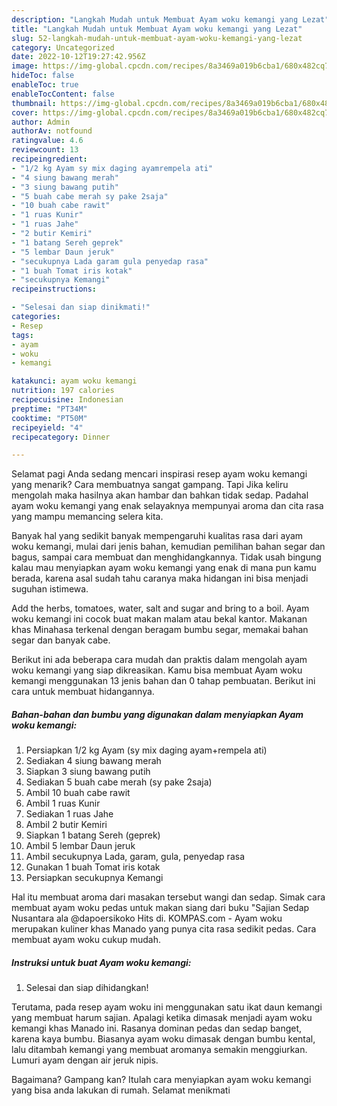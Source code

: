 ```yaml
---
description: "Langkah Mudah untuk Membuat Ayam woku kemangi yang Lezat"
title: "Langkah Mudah untuk Membuat Ayam woku kemangi yang Lezat"
slug: 52-langkah-mudah-untuk-membuat-ayam-woku-kemangi-yang-lezat
category: Uncategorized
date: 2022-10-12T19:27:42.956Z
image: https://img-global.cpcdn.com/recipes/8a3469a019b6cba1/680x482cq70/ayam-woku-kemangi-foto-resep-utama.jpg
hideToc: false
enableToc: true
enableTocContent: false
thumbnail: https://img-global.cpcdn.com/recipes/8a3469a019b6cba1/680x482cq70/ayam-woku-kemangi-foto-resep-utama.jpg
cover: https://img-global.cpcdn.com/recipes/8a3469a019b6cba1/680x482cq70/ayam-woku-kemangi-foto-resep-utama.jpg
author: Admin
authorAv: notfound
ratingvalue: 4.6
reviewcount: 13
recipeingredient:
- "1/2 kg Ayam sy mix daging ayamrempela ati"
- "4 siung bawang merah"
- "3 siung bawang putih"
- "5 buah cabe merah sy pake 2saja"
- "10 buah cabe rawit"
- "1 ruas Kunir"
- "1 ruas Jahe"
- "2 butir Kemiri"
- "1 batang Sereh geprek"
- "5 lembar Daun jeruk"
- "secukupnya Lada garam gula penyedap rasa"
- "1 buah Tomat iris kotak"
- "secukupnya Kemangi"
recipeinstructions:

- "Selesai dan siap dinikmati!"
categories:
- Resep
tags:
- ayam
- woku
- kemangi

katakunci: ayam woku kemangi 
nutrition: 197 calories
recipecuisine: Indonesian
preptime: "PT34M"
cooktime: "PT50M"
recipeyield: "4"
recipecategory: Dinner

---
```



Selamat pagi Anda sedang mencari inspirasi resep ayam woku kemangi yang menarik? Cara membuatnya sangat gampang. Tapi Jika keliru mengolah maka hasilnya akan hambar dan bahkan tidak sedap. Padahal ayam woku kemangi yang enak selayaknya mempunyai aroma dan cita rasa yang mampu memancing selera kita.


Banyak hal yang sedikit banyak mempengaruhi kualitas rasa dari ayam woku kemangi, mulai dari jenis bahan, kemudian pemilihan bahan segar dan bagus, sampai cara membuat dan menghidangkannya. Tidak usah bingung kalau mau menyiapkan ayam woku kemangi yang enak di mana pun kamu berada, karena asal sudah tahu caranya maka hidangan ini bisa menjadi suguhan istimewa.

Add the herbs, tomatoes, water, salt and sugar and bring to a boil. Ayam woku kemangi ini cocok buat makan malam atau bekal kantor. Makanan khas Minahasa terkenal dengan beragam bumbu segar, memakai bahan segar dan banyak cabe.


Berikut ini ada beberapa cara mudah dan praktis dalam mengolah ayam woku kemangi yang siap dikreasikan. Kamu bisa membuat Ayam woku kemangi menggunakan 13 jenis bahan dan 0 tahap pembuatan. Berikut ini cara untuk membuat hidangannya.

<!--inarticleads1-->

##### Bahan-bahan dan bumbu yang digunakan dalam menyiapkan Ayam woku kemangi:

1. Persiapkan 1/2 kg Ayam (sy mix daging ayam+rempela ati)
1. Sediakan 4 siung bawang merah
1. Siapkan 3 siung bawang putih
1. Sediakan 5 buah cabe merah (sy pake 2saja)
1. Ambil 10 buah cabe rawit
1. Ambil 1 ruas Kunir
1. Sediakan 1 ruas Jahe
1. Ambil 2 butir Kemiri
1. Siapkan 1 batang Sereh (geprek)
1. Ambil 5 lembar Daun jeruk
1. Ambil secukupnya Lada, garam, gula, penyedap rasa
1. Gunakan 1 buah Tomat iris kotak
1. Persiapkan secukupnya Kemangi


Hal itu membuat aroma dari masakan tersebut wangi dan sedap. Simak cara membuat ayam woku pedas untuk makan siang dari buku &#34;Sajian Sedap Nusantara ala @dapoersikoko Hits di. KOMPAS.com - Ayam woku merupakan kuliner khas Manado yang punya cita rasa sedikit pedas. Cara membuat ayam woku cukup mudah. 

<!--inarticleads2-->

##### Instruksi untuk buat Ayam woku kemangi:


1. Selesai dan siap dihidangkan!

Terutama, pada resep ayam woku ini menggunakan satu ikat daun kemangi yang membuat harum sajian. Apalagi ketika dimasak menjadi ayam woku kemangi khas Manado ini. Rasanya dominan pedas dan sedap banget, karena kaya bumbu. Biasanya ayam woku dimasak dengan bumbu kental, lalu ditambah kemangi yang membuat aromanya semakin menggiurkan. Lumuri ayam dengan air jeruk nipis. 

Bagaimana? Gampang kan? Itulah cara menyiapkan ayam woku kemangi yang bisa anda lakukan di rumah. Selamat menikmati
